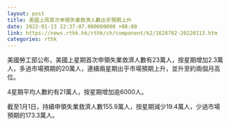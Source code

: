 ```yaml
---
layout: post
title: 美國上周首次申領失業救濟人數出乎預期上升
date: 2022-01-13 22:37:07.000000000 +08:00
link: https://news.rthk.hk/rthk/ch/component/k2/1628762-20220113.htm
categories: rthk
---
```


美國勞工部公布，美國上星期首次申領失業救濟人數有23萬人，按星期增加2.3萬人，多過市場預期的20萬人，連續兩星期出乎市場預期上升，並升至約兩個月高位。

4星期平均人數約有21萬人，按星期增加逾6000人。

截至1月1日，持續申領失業救濟人數155.9萬人，按星期減少19.4萬人，少過市場預期的173.3萬人。
